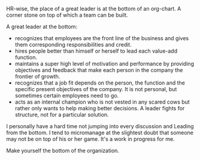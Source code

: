 HR-wise, the place of a great leader is at the bottom of an org-chart. A corner stone on top of which a team can be built.

A great leader at the bottom:

* recognizes that employees are the front line of the business and gives them corresponding responsibilities and credit.
* hires people better than himself or herself to lead each value-add function.
* maintains a super high level of motivation and performance by providing objectives and feedback that make each person in the company the frontier of growth.
* recognizes that a job fit depends on the person, the function and the specific present objectives of the company. It is not personal, but sometimes certain employees need to go.
* acts as an internal champion who is not vested in any scared cows but rather only wants to help making better decisions. A leader fights for structure, not for a particular solution.

I personally have a hard time not jumping into every discussion and Leading from the bottom. I tend to micromanage at the slightest doubt that someone may not be on top of his or her game. It's a work in progress for me.

Make yourself the bottom of the organization. 